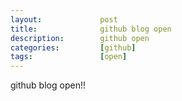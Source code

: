 ```yaml
---
layout:             post
title:              github blog open
description:        github open
categories:         [github]
tags:               [open]
---
```


github blog open!!